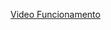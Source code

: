 [Video Funcionamento](https://drive.google.com/file/d/1_3KZwbgb-M0uGC8T558YE4XveTs0wBbr/view?usp=sharing)
